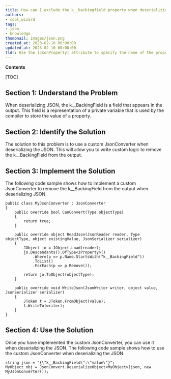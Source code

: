 ```yaml
---
title: How can I exclude the k__backingfield property when deserializing json?
authors:
- cool_wizard
tags:
- json
- knowledge
thumbnail: images/json.png
created_at: 2023-02-10 00:00:00
updated_at: 2023-02-10 00:00:00
tldr: Use the [JsonProperty] attribute to specify the name of the property when serializing and deserializing.
---
```


**Contents**

[TOC]

## Section 1: Understand the Problem
When deserializing JSON, the k__BackingField is a field that appears in the output. This field is a representation of a private variable that is used by the compiler to store the value of a property.

## Section 2: Identify the Solution
The solution to this problem is to use a custom JsonConverter when deserializing the JSON. This will allow you to write custom logic to remove the k__BackingField from the output.

## Section 3: Implement the Solution
The following code sample shows how to implement a custom JsonConverter to remove the k__BackingField from the output when deserializing JSON.

```
public class MyJsonConverter : JsonConverter
{
    public override bool CanConvert(Type objectType)
    {
        return true;
    }

    public override object ReadJson(JsonReader reader, Type objectType, object existingValue, JsonSerializer serializer)
    {
        JObject jo = JObject.Load(reader);
        jo.Descendants().OfType<JProperty>()
            .Where(p => p.Name.StartsWith("k__BackingField"))
            .ToList()
            .ForEach(p => p.Remove());

        return jo.ToObject(objectType);
    }

    public override void WriteJson(JsonWriter writer, object value, JsonSerializer serializer)
    {
        JToken t = JToken.FromObject(value);
        t.WriteTo(writer);
    }
}
```

## Section 4: Use the Solution
Once you have implemented the custom JsonConverter, you can use it when deserializing the JSON. The following code sample shows how to use the custom JsonConverter when deserializing the JSON.

```
string json = "{\"k__BackingField\":\"value\"}";
MyObject obj = JsonConvert.DeserializeObject<MyObject>(json, new MyJsonConverter());
```
